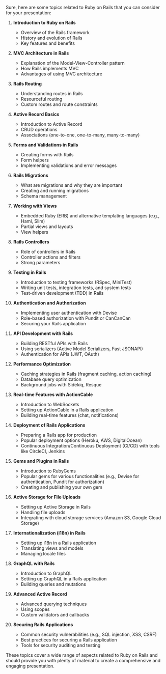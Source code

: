 Sure, here are some topics related to Ruby on Rails that you can consider for your presentation:

1. **Introduction to Ruby on Rails**
   - Overview of the Rails framework
   - History and evolution of Rails
   - Key features and benefits

2. **MVC Architecture in Rails**
   - Explanation of the Model-View-Controller pattern
   - How Rails implements MVC
   - Advantages of using MVC architecture

3. **Rails Routing**
   - Understanding routes in Rails
   - Resourceful routing
   - Custom routes and route constraints

4. **Active Record Basics**
   - Introduction to Active Record
   - CRUD operations
   - Associations (one-to-one, one-to-many, many-to-many)

5. **Forms and Validations in Rails**
   - Creating forms with Rails
   - Form helpers
   - Implementing validations and error messages

6. **Rails Migrations**
   - What are migrations and why they are important
   - Creating and running migrations
   - Schema management

7. **Working with Views**
   - Embedded Ruby (ERB) and alternative templating languages (e.g., Haml, Slim)
   - Partial views and layouts
   - View helpers

8. **Rails Controllers**
   - Role of controllers in Rails
   - Controller actions and filters
   - Strong parameters

9. **Testing in Rails**
   - Introduction to testing frameworks (RSpec, MiniTest)
   - Writing unit tests, integration tests, and system tests
   - Test-driven development (TDD) in Rails

10. **Authentication and Authorization**
    - Implementing user authentication with Devise
    - Role-based authorization with Pundit or CanCanCan
    - Securing your Rails application

11. **API Development with Rails**
    - Building RESTful APIs with Rails
    - Using serializers (Active Model Serializers, Fast JSONAPI)
    - Authentication for APIs (JWT, OAuth)

12. **Performance Optimization**
    - Caching strategies in Rails (fragment caching, action caching)
    - Database query optimization
    - Background jobs with Sidekiq, Resque

13. **Real-time Features with ActionCable**
    - Introduction to WebSockets
    - Setting up ActionCable in a Rails application
    - Building real-time features (chat, notifications)

14. **Deployment of Rails Applications**
    - Preparing a Rails app for production
    - Popular deployment options (Heroku, AWS, DigitalOcean)
    - Continuous Integration/Continuous Deployment (CI/CD) with tools like CircleCI, Jenkins

15. **Gems and Plugins in Rails**
    - Introduction to RubyGems
    - Popular gems for various functionalities (e.g., Devise for authentication, Pundit for authorization)
    - Creating and publishing your own gem

16. **Active Storage for File Uploads**
    - Setting up Active Storage in Rails
    - Handling file uploads
    - Integrating with cloud storage services (Amazon S3, Google Cloud Storage)

17. **Internationalization (i18n) in Rails**
    - Setting up i18n in a Rails application
    - Translating views and models
    - Managing locale files

18. **GraphQL with Rails**
    - Introduction to GraphQL
    - Setting up GraphQL in a Rails application
    - Building queries and mutations

19. **Advanced Active Record**
    - Advanced querying techniques
    - Using scopes
    - Custom validators and callbacks

20. **Securing Rails Applications**
    - Common security vulnerabilities (e.g., SQL injection, XSS, CSRF)
    - Best practices for securing a Rails application
    - Tools for security auditing and testing

These topics cover a wide range of aspects related to Ruby on Rails and should provide you with plenty of material to create a comprehensive and engaging presentation.